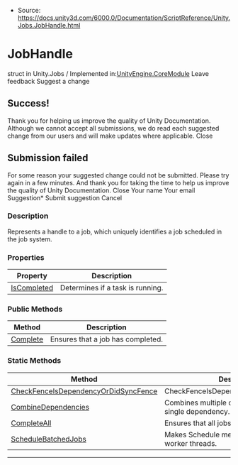 * Source: https://docs.unity3d.com/6000.0/Documentation/ScriptReference/Unity.Jobs.JobHandle.html

# JobHandle
struct in Unity.Jobs
/
Implemented in:[UnityEngine.CoreModule](https://docs.unity3d.com/6000.0/Documentation/ScriptReference/UnityEngine.CoreModule.html)
Leave feedback
Suggest a change
## Success!
Thank you for helping us improve the quality of Unity Documentation. Although we cannot accept all submissions, we do read each suggested change from our users and will make updates where applicable.
Close
## Submission failed
For some reason your suggested change could not be submitted. Please <a>try again</a> in a few minutes. And thank you for taking the time to help us improve the quality of Unity Documentation.
Close
Your name Your email Suggestion* Submit suggestion
Cancel
### Description
Represents a handle to a job, which uniquely identifies a job scheduled in the job system.
### Properties
Property | Description  
---|---  
[IsCompleted](https://docs.unity3d.com/6000.0/Documentation/ScriptReference/Unity.Jobs.JobHandle.IsCompleted.html) | Determines if a task is running.  
### Public Methods
Method | Description  
---|---  
[Complete](https://docs.unity3d.com/6000.0/Documentation/ScriptReference/Unity.Jobs.JobHandle.Complete.html) | Ensures that a job has completed.  
### Static Methods
Method | Description  
---|---  
[CheckFenceIsDependencyOrDidSyncFence](https://docs.unity3d.com/6000.0/Documentation/ScriptReference/Unity.Jobs.JobHandle.CheckFenceIsDependencyOrDidSyncFence.html) | CheckFenceIsDependencyOrDidSyncFence.   
[CombineDependencies](https://docs.unity3d.com/6000.0/Documentation/ScriptReference/Unity.Jobs.JobHandle.CombineDependencies.html) | Combines multiple dependencies into a single dependency.  
[CompleteAll](https://docs.unity3d.com/6000.0/Documentation/ScriptReference/Unity.Jobs.JobHandle.CompleteAll.html) | Ensures that all jobs have completed.  
[ScheduleBatchedJobs](https://docs.unity3d.com/6000.0/Documentation/ScriptReference/Unity.Jobs.JobHandle.ScheduleBatchedJobs.html) | Makes Schedule methods available to worker threads.   
* * *
